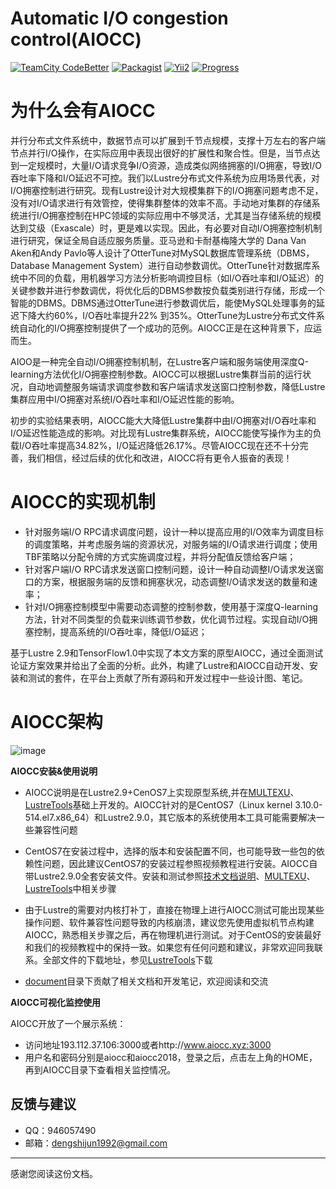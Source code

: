 Automatic I/O congestion control(AIOCC)
=========================
[![TeamCity CodeBetter](https://img.shields.io/teamcity/codebetter/bt428.svg?maxAge=2592000)]()
[![Packagist](https://img.shields.io/packagist/v/symfony/symfony.svg?maxAge=2592000)]()
[![Yii2](https://img.shields.io/badge/Powered_by-multexu_Framework-green.svg?style=flat)]()
[![Progress](http://progressed.io/bar/80?title=completed)]()




# 为什么会有AIOCC
并行分布式文件系统中，数据节点可以扩展到千节点规模，支撑十万左右的客户端节点并行I/O操作，在实际应用中表现出很好的扩展性和聚合性。但是，当节点达到一定规模时，大量I/O请求竞争I/O资源，造成类似网络拥塞的I/O拥塞，导致I/O吞吐率下降和I/O延迟不可控。我们以Lustre分布式文件系统为应用场景代表，对I/O拥塞控制进行研究。现有Lustre设计对大规模集群下的I/O拥塞问题考虑不足，没有对I/O请求进行有效管控，使得集群整体的效率不高。手动地对集群的存储系统进行I/O拥塞控制在HPC领域的实际应用中不够灵活，尤其是当存储系统的规模达到艾级（Exascale）时，更是难以实现。因此，有必要对自动I/O拥塞控制机制进行研究，保证全局自适应服务质量。亚马逊和卡耐基梅隆大学的 Dana Van Aken和Andy Pavlo等人设计了OtterTune对MySQL数据库管理系统（DBMS， Database Management System）进行自动参数调优。OtterTune针对数据库系统中不同的负载，用机器学习方法分析影响调控目标（如I/O吞吐率和I/O延迟）的关键参数并进行参数调优，将优化后的DBMS参数按负载类别进行存储，形成一个智能的DBMS。DBMS通过OtterTune进行参数调优后，能使MySQL处理事务的延迟下降大约60%，I/O吞吐率提升22% 到35%。OtterTune为Lustre分布式文件系统自动化的I/O拥塞控制提供了一个成功的范例。AIOCC正是在这种背景下，应运而生。

AIOO是一种完全自动I/O拥塞控制机制，在Lustre客户端和服务端使用深度Q-learning方法优化I/O拥塞控制参数。AIOCC可以根据Lustre集群当前的运行状况，自动地调整服务端请求调度参数和客户端请求发送窗口控制参数，降低Lustre集群应用中I/O拥塞对系统I/O吞吐率和I/O延迟性能的影响。

初步的实验结果表明，AIOCC能大大降低Lustre集群中由I/O拥塞对I/O吞吐率和I/O延迟性能造成的影响。对比现有Lustre集群系统，AIOCC能使写操作为主的负载I/O吞吐率提高34.82%，I/O延迟降低26.17%。尽管AIOCC现在还不十分完善，我们相信，经过后续的优化和改进，AIOCC将有更令人振奋的表现！


# AIOCC的实现机制

- 针对服务端I/O RPC请求调度问题，设计一种以提高应用的I/O效率为调度目标的调度策略，并考虑服务端的资源状况，对服务端的I/O请求进行调度；使用TBF策略以分配令牌的方式实施调度过程，并将分配值反馈给客户端；
- 针对客户端I/O RPC请求发送窗口控制问题，设计一种自动调整I/O请求发送窗口的方案，根据服务端的反馈和拥塞状况，动态调整I/O请求发送的数量和速率；
- 针对I/O拥塞控制模型中需要动态调整的控制参数，使用基于深度Q-learning方法，针对不同类型的负载来训练调节参数，优化调节过程。实现自动I/O拥塞控制，提高系统的I/O吞吐率，降低I/O延迟；

基于Lustre 2.9和TensorFlow1.0中实现了本文方案的原型AIOCC，通过全面测试论证方案效果并给出了全面的分析。此外，构建了Lustre和AIOCC自动开发、安装和测试的套件，在平台上贡献了所有源码和开发过程中一些设计图、笔记。

# AIOCC架构

![image](https://github.com/ShijunDeng/aiocc/blob/master/source/image/architecture_aiocc.png)

**AIOCC安装&使用说明**

- AIOCC说明是在Lustre2.9+CenOS7上实现原型系统,并在[MULTEXU](https://github.com/ShijunDeng/multexu)、[LustreTools](https://github.com/ShijunDeng/LustreTools)基础上开发的。AIOCC针对的是CentOS7（Linux kernel 3.10.0-514.el7.x86_64）和Lustre2.9.0，其它版本的系统使用本工具可能需要解决一些兼容性问题
- CentOS7在安装过程中，选择的版本和安装配置不同，也可能导致一些包的依赖性问题，因此建议CentOS7的安装过程参照视频教程进行安装。AIOCC自带Lustre2.9.0全套安装文件。安装和测试参照[技术文档说明](https://github.com/ShijunDeng/aiocc/tree/master/document)、[MULTEXU](https://github.com/ShijunDeng/multexu)、[LustreTools](https://github.com/ShijunDeng/LustreTools)中相关步骤

- 由于Lustre的需要对内核打补丁，直接在物理上进行AIOCC测试可能出现某些操作问题、软件兼容性问题导致的内核崩溃，建议您先使用虚拟机节点构建AIOCC，熟悉相关步骤之后，再在物理机进行测试。对于CentOS的安装最好和我们的视频教程中的保持一致。如果您有任何问题和建议，非常欢迎同我联系。全部文件的下载地址，参见[LustreTools](http://pan.baidu.com/s/1gfDkj7P)下载
- [document](https://github.com/ShijunDeng/aiocc/tree/master/document)目录下贡献了相关文档和开发笔记，欢迎阅读和交流


**AIOCC可视化监控使用**

AIOCC开放了一个展示系统：

- 访问地址193.112.37.106:3000或者http://www.aiocc.xyz:3000
- 用户名和密码分别是aiocc和aiocc2018，登录之后，点击左上角的HOME，再到AIOCC目录下查看相关监控情况。



## 反馈与建议
- QQ：946057490
- 邮箱：<dengshijun1992@gmail.com>

---------
感谢您阅读这份文档。